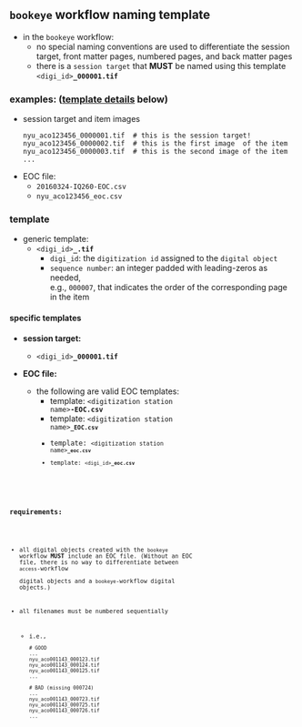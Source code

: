 ## `bookeye` workflow naming template
  * in the `bookeye` workflow:
    * no special naming conventions are used to differentiate the session target, front matter pages, numbered pages, and back matter pages
    * there is a `session target` that **MUST** be named using this template <code><digi_id><b>_000001.tif</b></code>

### examples: ([template details](#template) below)  
  * session target and item images
    ```
    nyu_aco123456_0000001.tif  # this is the session target!
    nyu_aco123456_0000002.tif  # this is the first image  of the item
    nyu_aco123456_0000003.tif  # this is the second image of the item
    ...
    ```
  * EOC file:
    * `20160324-IQ260-EOC.csv`
    * `nyu_aco123456_eoc.csv`


### template
  * generic template:
    * <code><digi_id><b>_</b><sequence number><b>.tif</b></code>
      * `digi_id`: the `digitization id` assigned to the `digital object`
      * `sequence number`: an integer padded with leading-zeros as needed,  
         e.g., `000007`, that indicates the order of the corresponding page in the item

#### specific templates
* **session target:**
  * <code><digi_id><b>_000001.tif</b></code>

* **EOC file:**
  * the following are valid EOC templates:
    * template: <code>&lt;digitization station name&gt;<b>-EOC.csv</b></code>
    * template: <code>&lt;digitization station name&gt;<code><b>_EOC.csv</b></code>
    * template: <code>&lt;digitization station name&gt;<code><b>_eoc.csv</b></code>
    * template: <code><digi_id><b>_eoc.csv</b></code>

### requirements:
* all digital objects created with the `bookeye` workflow **MUST** include an EOC file.
  (Without an EOC file, there is no way to differentiate between `access`-workflow   
   digital objects and a `bookeye`-workflow digital objects.)

* all filenames must be numbered sequentially
  * i.e., 
    ```
    # GOOD
    ...
    nyu_aco001143_000123.tif
    nyu_aco001143_000124.tif
    nyu_aco001143_000125.tif
    ...

    # BAD (missing 000724)
    ...
    nyu_aco001143_000723.tif
    nyu_aco001143_000725.tif
    nyu_aco001143_000726.tif
    ...
    ```

